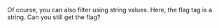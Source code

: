 Of course, you can also filter using string values.
Here, the flag tag is a string.
Can you still get the flag?